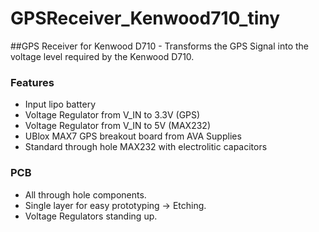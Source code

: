 GPSReceiver_Kenwood710_tiny
===========================

##GPS Receiver for Kenwood D710 - Transforms the GPS Signal into the voltage level required by the Kenwood D710.

### Features

- Input lipo battery
- Voltage Regulator from V_IN to 3.3V (GPS)
- Voltage Regulator from V_IN to 5V (MAX232)
- UBlox MAX7 GPS breakout board from AVA Supplies
- Standard through hole MAX232 with electrolitic capacitors


### PCB

- All through hole components.
- Single layer for easy prototyping -> Etching.
- Voltage Regulators standing up.
